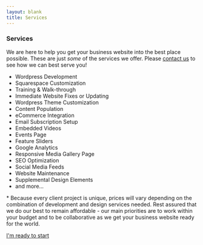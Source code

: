 ```yaml
---
layout: blank
title: Services
---
```

<div class="row_sm">
	<div class="container_lg">
		<h3 class="text_center">Services</h3>
		<p class="text_center text_pad_bottom">We are here to help you get your business website into the best place possible. These are just <em>some</em> of the services we offer. Please <a href="/contact">contact us</a> to see how we can best serve you!</p>
		<ul class="page_base_list">
			<li>
				<i class="fa fa-wordpress page_list_icon" aria-hidden="true"></i>
				Wordpress Development
			</li>
			<li>
				<i class="fa fa-square page_list_icon" aria-hidden="true"></i>
				Squarespace Customization
			</li>
			<li>
				<i class="fa fa-file-text-o page_list_icon" aria-hidden="true"></i>
				Training & Walk-through
			</li>
			<li>
				<i class="fa fa-wrench page_list_icon" aria-hidden="true"></i>
				Immediate Website Fixes or Updating
			</li>
			<li>
				<i class="fa fa-wordpress page_list_icon" aria-hidden="true"></i>
				Wordpress Theme Customization
			</li>
			<li>
				<i class="fa fa-files-o page_list_icon" aria-hidden="true"></i>
				Content Population
			</li>
			<li>
				<i class="fa fa-shopping-cart page_list_icon" aria-hidden="true"></i>
				eCommerce Integration
			</li>
			<li>
				<i class="fa fa-envelope-o page_list_icon" aria-hidden="true"></i>
				Email Subscription Setup
			</li>
			<li>
				<i class="fa fa-youtube-square page_list_icon" aria-hidden="true"></i>
				Embedded Videos
			</li>
			<li>
				<i class="fa fa-calendar page_list_icon" aria-hidden="true"></i>
				Events Page
			</li>
			<li>
				<i class="fa fa-picture-o page_list_icon" aria-hidden="true"></i>
				Feature Sliders
			</li>
			<li>
				<i class="fa fa-google page_list_icon" aria-hidden="true"></i>
				Google Analytics
			</li>
			<li>
				<i class="fa fa-th-large page_list_icon" aria-hidden="true"></i>
				Responsive Media Gallery Page
			</li>
			<li>
				<i class="fa fa-line-chart page_list_icon" aria-hidden="true"></i>
				SEO Optimization
			</li>
			<li>
				<i class="fa fa-share-alt page_list_icon" aria-hidden="true"></i>
				Social Media Feeds
			</li>
			<li>
				<i class="fa fa-cogs page_list_icon" aria-hidden="true"></i>
				Website Maintenance
			</li>
			<li>
				<i class="fa fa-paint-brush page_list_icon" aria-hidden="true"></i>
				Supplemental Design Elements
			</li>
			<li>
				<i class="fa fa-ellipsis-h page_list_icon" aria-hidden="true"></i>
				and more...
			</li>
		</ul>
		<div class="row_xs">
			<div class="container_lg text_center text_small">
				<p><span class="text_red">*</span> Because every client project is unique, prices will vary depending on the combination of development and design services needed. Rest assured that we do our best to remain affordable - our main priorities are to work within your budget and to be collaborative as we get your business website ready for the world.</p>
			</div>
		</div>
		<a class="page_submit" href="/contact">I'm ready to start</a>
	</div>
</div>
